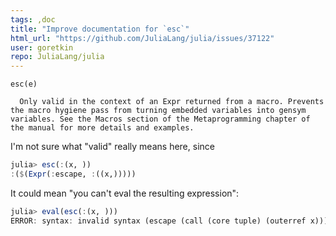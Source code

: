 ```yaml
---
tags: ,doc
title: "Improve documentation for `esc`"
html_url: "https://github.com/JuliaLang/julia/issues/37122"
user: goretkin
repo: JuliaLang/julia
---
```


```
esc(e)

  Only valid in the context of an Expr returned from a macro. Prevents the macro hygiene pass from turning embedded variables into gensym variables. See the Macros section of the Metaprogramming chapter of the manual for more details and examples.
```
I'm not sure what "valid" really means here, since

```julia
julia> esc(:(x, ))
:($(Expr(:escape, :((x,)))))
```

It could mean "you can't eval the resulting expression":

```julia
julia> eval(esc(:(x, )))
ERROR: syntax: invalid syntax (escape (call (core tuple) (outerref x)))
```

